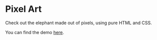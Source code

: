 # Pixel Art

Check out the elephant made out of pixels, using pure HTML and CSS. 

You can find the demo [here](https://ragulmurugesan.github.io/PixelArt). 
